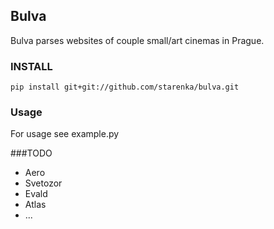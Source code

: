 ## Bulva

Bulva parses websites of couple small/art cinemas in Prague.

### INSTALL

    pip install git+git://github.com/starenka/bulva.git

### Usage

For usage see example.py

###TODO

- Aero
- Svetozor
- Evald
- Atlas
- ...